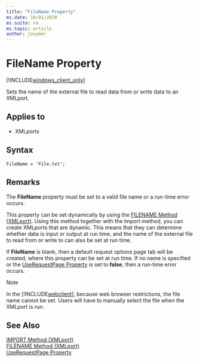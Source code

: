 ```yaml
---
title: "FileName Property"
ms.date: 10/01/2020
ms.suite: na
ms.topic: article
author: jswymer
---
```


# FileName Property

[!INCLUDE[windows_client_only](../includes/windows_client_only.md)]

Sets the name of the external file to read data from or write data to an XMLport.  
  
## Applies to  
  
- XMLports  

## Syntax

```AL
FileName = 'File.txt';
```
 
## Remarks

The **FileName** property must be set to a valid file name or a run-time error occurs.  
  
This property can be set dynamically by using the [FILENAME Method (XMLport)](../methods-auto/xmlport/xmlportinstance-filename-method.md). Using this method together with the Import method, you can create XMLports that are dynamic. This means that they can determine whether data is input or output at run time, and the name of the external file to read from or write to can also be set at run time.  
  
If **FileName** is blank, then a default request options page tab will be created, where this property can be set at run time. If no name is specified or the [UseRequestPage Property](devenv-userequestpage-property.md) is set to **false**, then a run-time error occurs.  

> [!NOTE]
> In the [!INCLUDE[webclient](../includes/webclient.md)], because web browser restrictions, the file name cannot be set. Users will have to manually select the file when the XMLport is run.
  
## See Also  

[IMPORT Method (XMLport)](../methods-auto/xmlport/xmlportinstance-import-method.md)   
[FILENAME Method (XMLport)](../methods-auto/xmlport/xmlportinstance-filename-method.md)   
[UseRequestPage Property](devenv-userequestpage-property.md)
